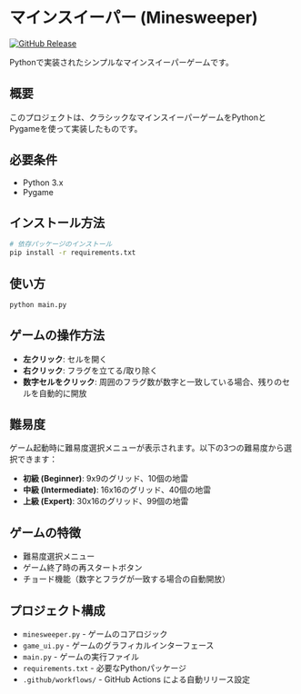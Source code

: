 # マインスイーパー (Minesweeper)
[![GitHub Release](https://img.shields.io/github/v/release/hajimedic/Minesweeper)](https://github.com/hajimedic/minesweeper/releases)

Pythonで実装されたシンプルなマインスイーパーゲームです。

## 概要

このプロジェクトは、クラシックなマインスイーパーゲームをPythonとPygameを使って実装したものです。

## 必要条件

- Python 3.x
- Pygame

## インストール方法

```bash
# 依存パッケージのインストール
pip install -r requirements.txt
```

## 使い方

```bash
python main.py
```

## ゲームの操作方法

- **左クリック**: セルを開く
- **右クリック**: フラグを立てる/取り除く
- **数字セルをクリック**: 周囲のフラグ数が数字と一致している場合、残りのセルを自動的に開放

## 難易度

ゲーム起動時に難易度選択メニューが表示されます。以下の3つの難易度から選択できます：

- **初級 (Beginner)**: 9x9のグリッド、10個の地雷
- **中級 (Intermediate)**: 16x16のグリッド、40個の地雷
- **上級 (Expert)**: 30x16のグリッド、99個の地雷

## ゲームの特徴

- 難易度選択メニュー
- ゲーム終了時の再スタートボタン
- チョード機能（数字とフラグが一致する場合の自動開放）

## プロジェクト構成

- `minesweeper.py` - ゲームのコアロジック
- `game_ui.py` - ゲームのグラフィカルインターフェース
- `main.py` - ゲームの実行ファイル
- `requirements.txt` - 必要なPythonパッケージ
- `.github/workflows/` - GitHub Actions による自動リリース設定
